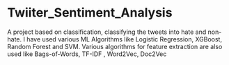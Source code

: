 # Twiiter_Sentiment_Analysis
A project based on classification, classifying the tweets into hate and non-hate. I have used various ML Algorithms like Logistic Regression, XGBoost, Random Forest and SVM. Various algorithms for feature extraction are also used like Bags-of-Words, TF-IDF , Word2Vec, Doc2Vec
